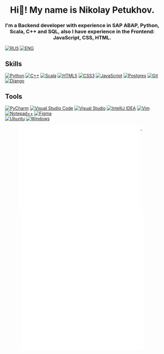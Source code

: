 <h1 align="center"> Hi👋! My name is Nikolay Petukhov. </h1>
<h3 align="center"> 
  I'm a Backend developer with experience in SAP ABAP, Python, Scala, C++ and SQL, also I have experience in the Frontend: JavaScript, CSS, HTML.
</h3>

[![RUS](https://img.shields.io/badge/README-Russian-blue.svg)](README.md)
[![ENG](https://img.shields.io/badge/README-English-red.svg)](README.en.md)

## Skills
[![Python](https://img.shields.io/badge/python-3670A0?style=for-the-badge&logo=python&logoColor=ffdd54)](#)
[![C++](https://img.shields.io/badge/c++-%2300599C.svg?style=for-the-badge&logo=c%2B%2B&logoColor=white)](#)
[![Scala](https://img.shields.io/badge/scala-%23DC322F.svg?style=for-the-badge&logo=scala&logoColor=white)](#)
[![HTML5](https://img.shields.io/badge/html5-%23E34F26.svg?style=for-the-badge&logo=html5&logoColor=white)](#)
[![CSS3](https://img.shields.io/badge/css3-%231572B6.svg?style=for-the-badge&logo=css3&logoColor=white)](#)
[![JavaScript](https://img.shields.io/badge/javascript-%23323330.svg?style=for-the-badge&logo=javascript&logoColor=%23F7DF1E)](#)
[![Postgres](https://img.shields.io/badge/postgres-%23316192.svg?style=for-the-badge&logo=postgresql&logoColor=white)](#)
[![Git](https://img.shields.io/badge/git-%23F05033.svg?style=for-the-badge&logo=git&logoColor=white)](#)
[![Django](https://img.shields.io/badge/django-%23092E20.svg?style=for-the-badge&logo=django&logoColor=white)](#)

<!-- 
[![MySQL](https://img.shields.io/badge/mysql-4479A1.svg?style=for-the-badge&logo=mysql&logoColor=white)](#)
[![Redis](https://img.shields.io/badge/redis-%23DD0031.svg?style=for-the-badge&logo=redis&logoColor=white)](#)
[![SQLite](https://img.shields.io/badge/sqlite-%2307405e.svg?style=for-the-badge&logo=sqlite&logoColor=white)](#)   
[![FastAPI](https://img.shields.io/badge/FastAPI-005571?style=for-the-badge&logo=fastapi)](#)
[![Flask](https://img.shields.io/badge/flask-%23000.svg?style=for-the-badge&logo=flask&logoColor=white)](#)   
-->

## Tools
[![PyCharm](https://img.shields.io/badge/pycharm-143?style=for-the-badge&logo=pycharm&logoColor=black&color=black&labelColor=green)](#)
[![Visual Studio Code](https://img.shields.io/badge/Visual%20Studio%20Code-0078d7.svg?style=for-the-badge&logo=visual-studio-code&logoColor=white)](#)
[![Visual Studio](https://img.shields.io/badge/Visual%20Studio-5C2D91.svg?style=for-the-badge&logo=visual-studio&logoColor=white)](#)
[![IntelliJ IDEA](https://img.shields.io/badge/IntelliJIDEA-000000.svg?style=for-the-badge&logo=intellij-idea&logoColor=white)](#)
[![Vim](https://img.shields.io/badge/VIM-%2311AB00.svg?style=for-the-badge&logo=vim&logoColor=white)](#)
[![Notepad++](https://img.shields.io/badge/Notepad++-90E59A.svg?style=for-the-badge&logo=notepad%2b%2b&logoColor=black)](#)
[![Figma](https://img.shields.io/badge/figma-%23F24E1E.svg?style=for-the-badge&logo=figma&logoColor=white)](#)   
[![Ubuntu](https://img.shields.io/badge/Ubuntu-E95420?style=for-the-badge&logo=ubuntu&logoColor=white)](#)
[![Windows](https://img.shields.io/badge/Windows-0078D6?style=for-the-badge&logo=windows&logoColor=white)](#)   

<!--
## Contacts
[![Gmail](https://img.shields.io/badge/Gmail-D14836?style=for-the-badge&logo=gmail&logoColor=white)]()
[![Slack](https://img.shields.io/badge/Slack-4A154B?style=for-the-badge&logo=slack&logoColor=white)]()
[![Telegram](https://img.shields.io/badge/Telegram-2CA5E0?style=for-the-badge&logo=telegram&logoColor=white)]()
[![WhatsApp](https://img.shields.io/badge/WhatsApp-25D366?style=for-the-badge&logo=whatsapp&logoColor=white)]() 
[![Viber](https://img.shields.io/badge/Viber-8B66A9?style=for-the-badge&logo=viber&logoColor=white)]()
[![LinkedIn](https://img.shields.io/badge/linkedin-%230077B5.svg?style=for-the-badge&logo=linkedin&logoColor=white)]()
-->

<p align="center">
  <a href="#">
    <img width="400" align="top" src="gen/metrics/header.svg"/>
  </a>
  &emsp;
  <a href="#">
    <img width="400" align="top" src="gen/metrics/statistics.svg" />
  </a>
</p>